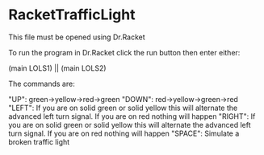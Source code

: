 # RacketTrafficLight

This file must be opened using Dr.Racket


To run the program in Dr.Racket click the run button then enter either:

(main LOLS1) || (main LOLS2)

The commands are:

"UP": green->yellow->red->green
"DOWN": red->yellow->green->red
"LEFT": If you are on solid green or solid yellow this will alternate the advanced left turn signal. If you are on red nothing will happen
"RIGHT": If you are on solid green or solid yellow this will alternate the advanced left turn signal. If you are on red nothing will happen
"SPACE": Simulate a broken traffic light
